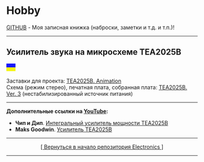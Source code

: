 # Hobby
[GITHUB](https://github.com) - Моя записная книжка (наброски, заметки и т.д. и т.п.)!

<hr>

## Усилитель звука на микросхеме TEA2025B

![](https://github.com/drilnet/electronics/blob/master/UA.png)

Заставки для проекта: [TEA2025B. Animation](https://github.com/drilnet/electronics/tree/master/AUDIO%20AMPLIFIER%20TEA2025B/TEA2025B.%20Animation)
<br>
Схема (режим стерео), печатная плата, собранная плата: [TEA2025B. Ver. 3](https://github.com/drilnet/electronics/tree/master/AUDIO%20AMPLIFIER%20TEA2025B/TEA2025B.%20Ver.%203) (нестабилизированный источник питания)

<hr>

**Дополнительные ссылки на [YouTube](https://www.youtube.com/):**

* **Чип и Дип**. [Интегральный усилитель мощности TEA2025B](https://www.youtube.com/watch?v=HxKuFPEZ8IY)
* **Maks Goodwin**. [Усилитель TEA2025B](https://www.youtube.com/watch?v=0jN5wf0AZAE)

<hr>

<div align="center">
<a href="https://github.com/drilnet/electronics">
[ Вернуться в начало репозитория Electronics ]
</a>
</div>

<hr>
